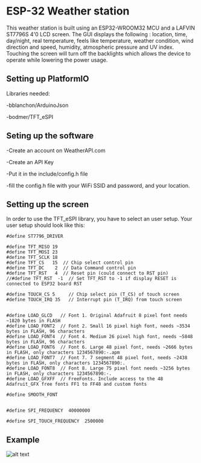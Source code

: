 # ESP-32 Weather station
This weather station is built using an ESP32-WROOM32 MCU and a LAFVIN ST7796S 4'0 LCD screen. The GUI displays the following : location, time, day/night, real temperature, feels like temperature,  weather condition, wind direction and speed, humidity, atmospheric pressure and UV index. Touching the screen will turn off the backlights which allows the device to operate while lowering the power usage.

## Setting up PlatformIO
Libraries needed:

-bblanchon/ArduinoJson

-bodmer/TFT_eSPI

## Seting up the software
-Create an account on WeatherAPI.com

-Create an API Key

-Put it in the include/config.h file

-fill the config.h file with your WiFi SSID and password, and your location.

## Setting up the screen
In order to use the TFT_eSPI library, you have to select an user setup.
Your user setup should look like this: 
```
#define ST7796_DRIVER

#define TFT_MISO 19
#define TFT_MOSI 23
#define TFT_SCLK 18
#define TFT_CS   15  // Chip select control pin
#define TFT_DC    2  // Data Command control pin
#define TFT_RST   4  // Reset pin (could connect to RST pin)
//#define TFT_RST  -1  // Set TFT_RST to -1 if display RESET is connected to ESP32 board RST

#define TOUCH_CS 5     // Chip select pin (T_CS) of touch screen
#define TOUCH_IRQ 35   // Interrupt pin (T_IRQ) from touch screen


#define LOAD_GLCD   // Font 1. Original Adafruit 8 pixel font needs ~1820 bytes in FLASH
#define LOAD_FONT2  // Font 2. Small 16 pixel high font, needs ~3534 bytes in FLASH, 96 characters
#define LOAD_FONT4  // Font 4. Medium 26 pixel high font, needs ~5848 bytes in FLASH, 96 characters
#define LOAD_FONT6  // Font 6. Large 48 pixel font, needs ~2666 bytes in FLASH, only characters 1234567890:-.apm
#define LOAD_FONT7  // Font 7. 7 segment 48 pixel font, needs ~2438 bytes in FLASH, only characters 1234567890:.
#define LOAD_FONT8  // Font 8. Large 75 pixel font needs ~3256 bytes in FLASH, only characters 1234567890:-.
#define LOAD_GFXFF  // FreeFonts. Include access to the 48 Adafruit_GFX free fonts FF1 to FF48 and custom fonts

#define SMOOTH_FONT


#define SPI_FREQUENCY  40000000

#define SPI_TOUCH_FREQUENCY  2500000

```
## Example
![alt text](https://github.com/arthur-dtrl/Weather-station/blob/main/images/Screen.png)

